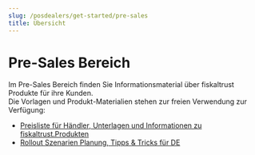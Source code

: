 ```yaml
---
slug: /posdealers/get-started/pre-sales
title: Übersicht
---
```


# Pre-Sales Bereich

Im Pre-Sales Bereich finden Sie Informationsmaterial über fiskaltrust Produkte für ihre Kunden.  
Die Vorlagen und Produkt-Materialien stehen zur freien Verwendung zur Verfügung:

- [Preisliste für Händler, Unterlagen und Informationen zu fiskaltrust.Produkten](dealer-pricelist.md) 
- [Rollout Szenarien Planung, Tipps & Tricks für DE](rollout-scenarios.md) 
